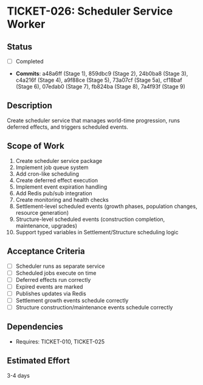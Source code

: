 # TICKET-026: Scheduler Service Worker

## Status

- [ ] Completed
- **Commits**: a48a6ff (Stage 1), 859dbc9 (Stage 2), 24b0ba8 (Stage 3), c4a216f (Stage 4), a9f88ce (Stage 5), 73a07cf (Stage 5a), cf18baf (Stage 6), 07edab0 (Stage 7), fb824ba (Stage 8), 7a4f93f (Stage 9)

## Description

Create scheduler service that manages world-time progression, runs deferred effects, and triggers scheduled events.

## Scope of Work

1. Create scheduler service package
2. Implement job queue system
3. Add cron-like scheduling
4. Create deferred effect execution
5. Implement event expiration handling
6. Add Redis pub/sub integration
7. Create monitoring and health checks
8. Settlement-level scheduled events (growth phases, population changes, resource generation)
9. Structure-level scheduled events (construction completion, maintenance, upgrades)
10. Support typed variables in Settlement/Structure scheduling logic

## Acceptance Criteria

- [ ] Scheduler runs as separate service
- [ ] Scheduled jobs execute on time
- [ ] Deferred effects run correctly
- [ ] Expired events are marked
- [ ] Publishes updates via Redis
- [ ] Settlement growth events schedule correctly
- [ ] Structure construction/maintenance events schedule correctly

## Dependencies

- Requires: TICKET-010, TICKET-025

## Estimated Effort

3-4 days
